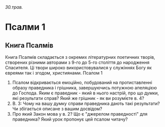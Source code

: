 
_30.трав._

# Псалми 1

## Книга Псалмів
Книга Псалмів складається з окремих літературних поетичних творів, створених різними авторами з 9-го до 5-го століття до народження Спасителя. Ці твори широко використовувалися у служіннях Богу як євреями так і згодом, християнами.
Псалом 1
1. Псалом відкривається емоційно, побудований на протиставленні образу праведника і грішника, завершуючись потужною апеляцією до Господа. Яким є праведник - який в нього настрій, про що думки, які результати справ? Який же грішник - як ви розумієте в. 4?
2. В. 3: Чому на вашу думку справи праведника дають такі результати? Чи збігається описане з вашим досвідом?
3. Про який Закон мова у в. 2? Що є "джерелом праведності" для праведника? Який урок пропонує цей псалом читачу?
